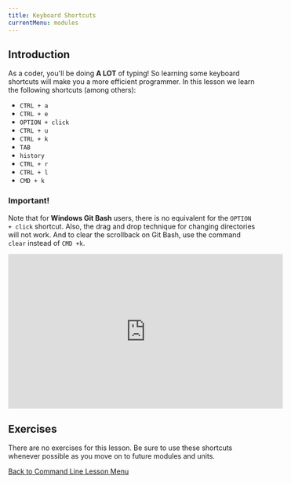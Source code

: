 ```yaml
---
title: Keyboard Shortcuts
currentMenu: modules
---
```


## Introduction  

As a coder, you'll be doing **A LOT** of typing! So learning some keyboard shortcuts will make you a more efficient programmer. In this lesson we learn the following shortcuts (among others):  
* `CTRL + a`  
* `CTRL + e`  
* `OPTION + click`  
* `CTRL + u`  
* `CTRL + k`  
* `TAB`  
* `history`  
* `CTRL + r`  
* `CTRL + l`  
* `CMD + k`  
### Important!  
Note that for **Windows Git Bash** users, there is no equivalent for the `OPTION + click` shortcut. Also, the drag and drop technique for changing directories will not work. And to clear the scrollback on Git Bash, use the command `clear` instead of `CMD +k`.  
<div class="youtube-wrapper"><iframe width="560" height="315" src="https://www.youtube.com/embed/TXzrk3b9sKM" frameborder="0" allowfullscreen></iframe></div>

## Exercises  

There are no exercises for this lesson. Be sure to use these shortcuts whenever possible as you move on to future modules and units.  

[Back to Command Line Lesson Menu](../)